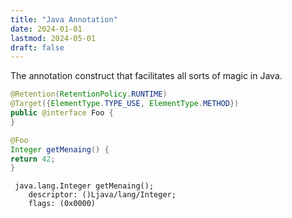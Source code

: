 ```yaml
---
title: "Java Annotation"
date: 2024-01-01
lastmod: 2024-05-01
draft: false
---
```


The annotation construct that facilitates all sorts of magic in Java.

```java
@Retention(RetentionPolicy.RUNTIME)
@Target({ElementType.TYPE_USE, ElementType.METHOD})
public @interface Foo {
}

@Foo
Integer getMenaing() {
return 42;
}
```


```
 java.lang.Integer getMenaing();
    descriptor: ()Ljava/lang/Integer;
    flags: (0x0000)
